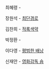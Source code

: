 최혜령 - 

장원석 - [최단경로](https://www.acmicpc.net/problem/1753)

김찬희 - [적록색약](https://www.acmicpc.net/problem/10026)

박정환 - 

이다영 - [평범한 배낭](https://www.acmicpc.net/problem/12865)

신재안 - [영화감독 숌](https://www.acmicpc.net/problem/1436)
